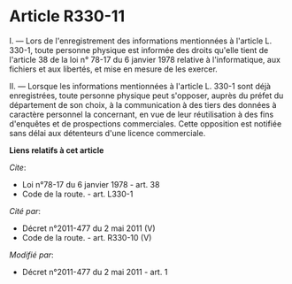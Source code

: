 # Article R330-11

I. ― Lors de l'enregistrement des informations mentionnées à l'article L. 330-1, toute personne physique est informée des
droits qu'elle tient de l'article 38 de la loi n° 78-17 du 6 janvier 1978 relative à l'informatique, aux fichiers et aux
libertés, et mise en mesure de les exercer. 

II. ― Lorsque les informations mentionnées à l'article L. 330-1 sont déjà enregistrées, toute personne physique peut
s'opposer, auprès       du préfet du département de son choix, à la communication à des tiers des données à caractère
personnel la concernant, en vue de leur réutilisation à des fins d'enquêtes et de prospections commerciales. Cette opposition
est notifiée sans délai aux détenteurs d'une licence commerciale.

**Liens relatifs à cet article**

_Cite_:

  - Loi n°78-17 du 6 janvier 1978 - art. 38
  - Code de la route. - art. L330-1

_Cité par_:

  - Décret n°2011-477 du 2 mai 2011 (V)
  - Code de la route. - art. R330-10 (V)

_Modifié par_:

  - Décret n°2011-477 du 2 mai 2011 - art. 1

